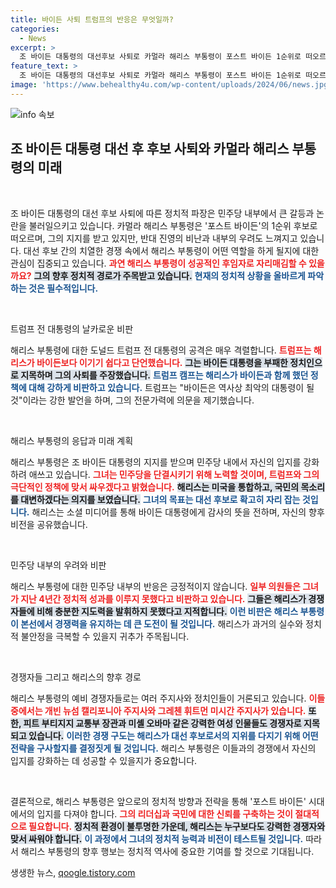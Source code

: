 ```yaml
---
title: 바이든 사퇴 트럼프의 반응은 무엇일까?
categories:
  - News
excerpt: >
  조 바이든 대통령의 대선후보 사퇴로 카멀라 해리스 부통령이 포스트 바이든 1순위로 떠오르며 공화당의 맹공을 받고 있다. 트럼프 전 대통령은 해리스가 바이든보다 이기기 쉽다며 자신감을 드러냈다. 민주당 내부에서도 해리스의 본선 경쟁력에 대한 우려가 커지고 있다.
feature_text: >
  조 바이든 대통령의 대선후보 사퇴로 카멀라 해리스 부통령이 포스트 바이든 1순위로 떠오르며 공화당의 맹공을 받고 있다. 트럼프 전 대통령은 해리스가 바이든보다 이기기 쉽다며 자신감을 드러냈다. 민주당 내부에서도 해리스의 본선 경쟁력에 대한 우려가 커지고 있다.
image: 'https://www.behealthy4u.com/wp-content/uploads/2024/06/news.jpg'
---
```


<p><img src="https://www.behealthy4u.com/wp-content/uploads/2024/06/news.jpg" alt="info 속보" /></p>

<h2 data-ke-size="size26">조 바이든 대통령 대선 후 후보 사퇴와 카멀라 해리스 부통령의 미래</h2>

<p data-ke-size="size16">&nbsp;</p>

<p>조 바이든 대통령의 대선 후보 사퇴에 따른 정치적 파장은 민주당 내부에서 큰 갈등과 논란을 불러일으키고 있습니다. 카멀라 해리스 부통령은 '포스트 바이든'의 1순위 후보로 떠오르며, 그의 지지를 받고 있지만, 반대 진영의 비난과 내부의 우려도 느껴지고 있습니다. 대선 후보 간의 치열한 경쟁 속에서 해리스 부통령이 어떤 역할을 하게 될지에 대한 관심이 집중되고 있습니다. <b><span style="color: #ee2323;">과연 해리스 부통령이 성공적인 후임자로 자리매김할 수 있을까요?</span></b> <b><span style="background-color: #21538527;">그의 향후 정치적 경로가 주목받고 있습니다.</span></b> <b><span style="color: #1a5490;">현재의 정치적 상황을 올바르게 파악하는 것은 필수적입니다.</span></b></p>

<p data-ke-size="size16">&nbsp;</p>

<p>트럼프 전 대통령의 날카로운 비판</p>

<p>해리스 부통령에 대한 도널드 트럼프 전 대통령의 공격은 매우 격렬합니다. <b><span style="color: #ee2323;">트럼프는 해리스가 바이든보다 이기기 쉽다고 단언했습니다.</span></b> <b><span style="background-color: #21538527;">그는 바이든 대통령을 부패한 정치인으로 지목하며 그의 사퇴를 주장했습니다.</span></b> <b><span style="color: #1a5490;">트럼프 캠프는 해리스가 바이든과 함께 했던 정책에 대해 강하게 비판하고 있습니다.</span></b> 트럼프는 "바이든은 역사상 최악의 대통령이 될 것"이라는 강한 발언을 하며, 그의 전문가력에 의문을 제기했습니다.</p>

<p data-ke-size="size16">&nbsp;</p>

<p>해리스 부통령의 응답과 미래 계획</p>

<p>해리스 부통령은 조 바이든 대통령의 지지를 받으며 민주당 내에서 자신의 입지를 강화하려 애쓰고 있습니다. <b><span style="color: #ee2323;">그녀는 민주당을 단결시키기 위해 노력할 것이며, 트럼프와 그의 극단적인 정책에 맞서 싸우겠다고 밝혔습니다.</span></b> <b><span style="background-color: #21538527;">해리스는 미국을 통합하고, 국민의 목소리를 대변하겠다는 의지를 보였습니다.</span></b> <b><span style="color: #1a5490;">그녀의 목표는 대선 후보로 확고히 자리 잡는 것입니다.</span></b> 해리스는 소셜 미디어를 통해 바이든 대통령에게 감사의 뜻을 전하며, 자신의 향후 비전을 공유했습니다.</p>

<p data-ke-size="size16">&nbsp;</p>

<p>민주당 내부의 우려와 비판</p>

<p>해리스 부통령에 대한 민주당 내부의 반응은 긍정적이지 않습니다. <b><span style="color: #ee2323;">일부 의원들은 그녀가 지난 4년간 정치적 성과를 이루지 못했다고 비판하고 있습니다.</span></b> <b><span style="background-color: #21538527;">그들은 해리스가 경쟁자들에 비해 충분한 지도력을 발휘하지 못했다고 지적합니다.</span></b> <b><span style="color: #1a5490;">이런 비판은 해리스 부통령이 본선에서 경쟁력을 유지하는 데 큰 도전이 될 것입니다.</span></b> 해리스가 과거의 실수와 정치적 불안정을 극복할 수 있을지 귀추가 주목됩니다.</p>

<p data-ke-size="size16">&nbsp;</p>

<p>경쟁자들 그리고 해리스의 향후 경로</p>

<p>해리스 부통령의 예비 경쟁자들로는 여러 주지사와 정치인들이 거론되고 있습니다. <b><span style="color: #ee2323;">이들 중에서는 개빈 뉴섬 캘리포니아 주지사와 그레첸 휘트먼 미시간 주지사가 있습니다.</span></b> <b><span style="background-color: #21538527;">또한, 피트 부티지지 교통부 장관과 미셸 오바마 같은 강력한 여성 인물들도 경쟁자로 지목되고 있습니다.</span></b> <b><span style="color: #1a5490;">이러한 경쟁 구도는 해리스가 대선 후보로서의 지위를 다지기 위해 어떤 전략을 구사할지를 결정짓게 될 것입니다.</span></b> 해리스 부통령은 이들과의 경쟁에서 자신의 입지를 강화하는 데 성공할 수 있을지가 중요합니다.</p>

<p data-ke-size="size16">&nbsp;</p>

<p>결론적으로, 해리스 부통령은 앞으로의 정치적 방향과 전략을 통해 '포스트 바이든' 시대에서의 입지를 다져야 합니다. <b><span style="color: #ee2323;">그의 리더십과 국민에 대한 신뢰를 구축하는 것이 절대적으로 필요합니다.</span></b> <b><span style="background-color: #21538527;">정치적 환경이 불투명한 가운데, 해리스는 누구보다도 강력한 경쟁자와 맞서 싸워야 합니다.</span></b> <b><span style="color: #1a5490;">이 과정에서 그녀의 정치적 능력과 비전이 테스트될 것입니다.</span></b> 따라서 해리스 부통령의 향후 행보는 정치적 역사에 중요한 기여를 할 것으로 기대됩니다.</p>
생생한 뉴스, <a href="https://qoogle.tistory.com" rel="dofollow">qoogle.tistory.com</a>


